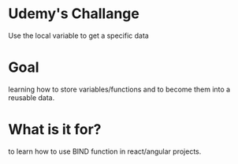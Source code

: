 # Udemy's Challange
Use the local variable to get a specific data

# Goal
learning how to store variables/functions and to become them into a reusable data. 

# What is it for?
to learn how to use BIND function in react/angular projects.

